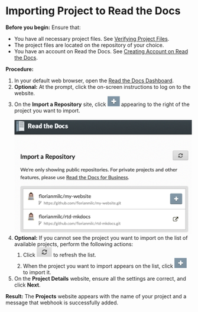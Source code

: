 # Importing Project to Read the Docs

**Before you begin:** Ensure that:

* You have all necessary project files. See [Verifying Project Files](project_files.md).
* The project files are located on the repository of your choice.
* You have an account on Read the Docs. See [Creating Account on Read the Docs](rtd_signup.md).

**Procedure:**

1. In your default web browser, open the [Read the Docs Dashboard](https://readthedocs.org/dashboard/).
2. **Optional:** At the prompt, click the on-screen instructions to log on to the website.
3. On the **Import a Repository** site, click ![Import Button](img/rtd-mk-4.png) appearing to the right of the project you want to import. <br></br>
![Import List](img/rtd-mk-2.png "List of Projects to Import")
4. **Optional:** If you cannot see the project you want to import on the list of available projects, perform the following actions:
    1. Click ![Refresh Button](img/rtd-mk-3.png) to refresh the list. 
    2. When the project you want to import appears on the list, click ![Import Button](img/rtd-mk-4.png) to import it.
5. On the **Project Details** website, ensure all the settings are correct, and click **Next**.

**Result:** The **Projects** website appears with the name of your project and a message that webhook is successfully added.